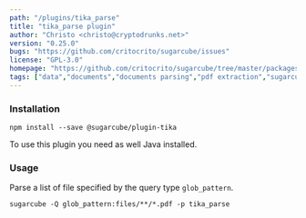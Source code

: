 ```yaml
---
path: "/plugins/tika_parse"
title: "tika_parse plugin"
author: "Christo <christo@cryptodrunks.net>"
version: "0.25.0"
bugs: "https://github.com/critocrito/sugarcube/issues"
license: "GPL-3.0"
homepage: "https://github.com/critocrito/sugarcube/tree/master/packages/plugin-tika#readme"
tags: ["data","documents","documents parsing","pdf extraction","sugarcube","sugarcube plugin","sugarcube-plugin","tika","transformation"]
---
```


### Installation

    npm install --save @sugarcube/plugin-tika

To use this plugin you need as well Java installed.


### Usage

Parse a list of file specified by the query type `glob_pattern`.

    sugarcube -Q glob_pattern:files/**/*.pdf -p tika_parse
